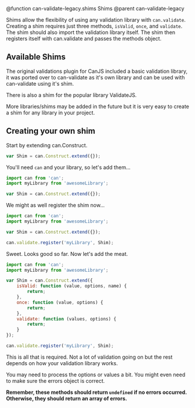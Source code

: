 @function can-validate-legacy.shims Shims
@parent can-validate-legacy

Shims allow the flexibility of using any validation library with `can.validate`.
Creating a shim requires just three methods, `isValid`, `once`, and `validate`.
The shim should also import the validation library itself. The shim then registers
itself with can.validate and passes the methods object.

## Available Shims

The original validations plugin for CanJS included a basic validation library, it
was ported over to can-validate as it's own library and can be used with can-validate
using it's shim.

There is also a shim for the popular library ValidateJS.

More libraries/shims may be added in the future but it is very easy to create a shim
for any library in your project.


## Creating your own shim

Start by extending can.Construct.

```js
var Shim = can.Construct.extend({});
```

You'll need `can` and your library, so let's add them...

```js
import can from 'can';
import myLibrary from 'awesomeLibrary';

var Shim = can.Construct.extend({});
```

We might as well register the shim now...

```js
import can from 'can';
import myLibrary from 'awesomeLibrary';

var Shim = can.Construct.extend({});

can.validate.register('myLibrary', Shim);
```

Sweet. Looks good so far. Now let's add the meat.

```js
import can from 'can';
import myLibrary from 'awesomeLibrary';

var Shim = can.Construct.extend({
	isValid: function (value, options, name) {
		return;
	},
	once: function (value, options) {
		return;
	},
	validate: function (values, options) {
		return;
	}
});

can.validate.register('myLibrary', Shim);
```

This is all that is required. Not a lot of validation going on but the rest depends
on how your validation library works.

You may need to process the options or values a bit. You might even need to make
sure the errors object is correct.

**Remember, these methods should return `undefined` if no errors occurred. Otherwise,
they should return an array of errors.**
